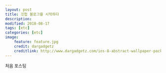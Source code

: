 ```yaml
---
layout: post
title: 깃헙 블로그를 시작하다
description: 
modified: 2018-08-17
tags: [etc]
categories: [etc]
image:
    feature: feature.jpg
    credit: dargadgetz
    creditlink: http://www.dargadgetz.com/ios-8-abstract-wallpaper-pack-for-iphone-5s-5c-and-ipod-touch-retina/
---
```


처음 포스팅